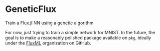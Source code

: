 # GeneticFlux
Train a Flux.jl NN using a genetic algorithm

For now, just trying to train a simple network for MNIST. In the future, the goal is to make a reasonably polished package available on `pkg`, ideally under the [FluxML](https://github.com/FluxML) organization on GitHub.
